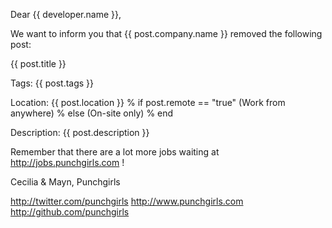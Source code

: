 Dear {{ developer.name }},

We want to inform you that {{ post.company.name }} removed the following post:


{{ post.title }}

Tags: {{ post.tags }}

Location: {{ post.location }}
% if post.remote == "true"
(Work from anywhere)
% else
(On-site only)
% end

Description:
{{ post.description }}


Remember that there are a lot more jobs waiting at http://jobs.punchgirls.com !

Cecilia & Mayn,
Punchgirls

http://twitter.com/punchgirls
http://www.punchgirls.com
http://github.com/punchgirls
